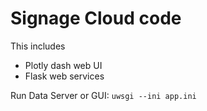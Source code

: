 # Signage Cloud code

This includes

* Plotly dash web UI
* Flask web services

Run Data Server or GUI: `uwsgi --ini app.ini`
